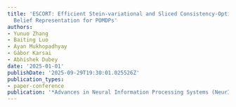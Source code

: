 ```yaml
---
title: 'ESCORT: Efficient Stein-variational and Sliced Consistency-Optimized Temporal
  Belief Representation for POMDPs'
authors:
- Yunuo Zhang
- Baiting Luo
- Ayan Mukhopadhyay
- Gábor Karsai
- Abhishek Dubey
date: '2025-01-01'
publishDate: '2025-09-29T19:30:01.025526Z'
publication_types:
- paper-conference
publication: '*Advances in Neural Information Processing Systems (NeurIPS)*'
---
```

